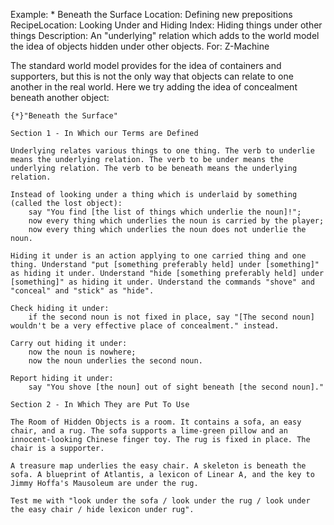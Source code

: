 Example: * Beneath the Surface
Location: Defining new prepositions
RecipeLocation: Looking Under and Hiding
Index: Hiding things under other things
Description: An "underlying" relation which adds to the world model the idea of objects hidden under other objects.
For: Z-Machine

  
The standard world model provides for the idea of containers and supporters, but this is not the only way that objects can relate to one another in the real world. Here we try adding the idea of concealment beneath another object:

  

``` inform7
{*}"Beneath the Surface"

Section 1 - In Which our Terms are Defined

Underlying relates various things to one thing. The verb to underlie means the underlying relation. The verb to be under means the underlying relation. The verb to be beneath means the underlying relation.

Instead of looking under a thing which is underlaid by something (called the lost object):
	say "You find [the list of things which underlie the noun]!";
	now every thing which underlies the noun is carried by the player;
	now every thing which underlies the noun does not underlie the noun.

Hiding it under is an action applying to one carried thing and one thing. Understand "put [something preferably held] under [something]" as hiding it under. Understand "hide [something preferably held] under [something]" as hiding it under. Understand the commands "shove" and "conceal" and "stick" as "hide".

Check hiding it under:
	if the second noun is not fixed in place, say "[The second noun] wouldn't be a very effective place of concealment." instead.

Carry out hiding it under:
	now the noun is nowhere;
	now the noun underlies the second noun.

Report hiding it under:
	say "You shove [the noun] out of sight beneath [the second noun]."

Section 2 - In Which They are Put To Use

The Room of Hidden Objects is a room. It contains a sofa, an easy chair, and a rug. The sofa supports a lime-green pillow and an innocent-looking Chinese finger toy. The rug is fixed in place. The chair is a supporter.

A treasure map underlies the easy chair. A skeleton is beneath the sofa. A blueprint of Atlantis, a lexicon of Linear A, and the key to Jimmy Hoffa's Mausoleum are under the rug.

Test me with "look under the sofa / look under the rug / look under the easy chair / hide lexicon under rug".
```

